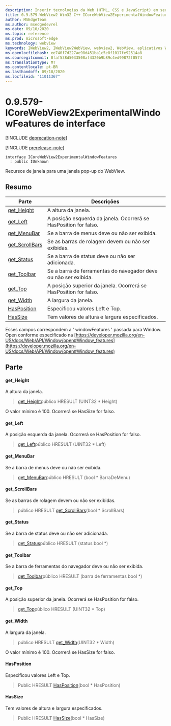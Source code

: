 ```yaml
---
description: Inserir tecnologias da Web (HTML, CSS e JavaScript) em seus aplicativos nativos com o controle WebView2 do Microsoft Edge
title: 0.9.579-WebView2 Win32 C++ ICoreWebView2ExperimentalWindowFeatures
author: MSEdgeTeam
ms.author: msedgedevrel
ms.date: 09/10/2020
ms.topic: reference
ms.prod: microsoft-edge
ms.technology: webview
keywords: IWebView2, IWebView2WebView, webview2, WebView, aplicativos Win32, Win32, Edge, ICoreWebView2, ICoreWebView2Controller, controle do navegador, HTML Edge, ICoreWebView2ExperimentalWindowFeatures
ms.openlocfilehash: ee740f7d227ae98d451ba1c5e8f1017fe92514a8
ms.sourcegitcommit: 0faf538d5033508af4320b9b89c4ed99872f0574
ms.translationtype: MT
ms.contentlocale: pt-BR
ms.lasthandoff: 09/10/2020
ms.locfileid: "11011367"
---
```

# 0.9.579-ICoreWebView2ExperimentalWindowFeatures de interface 

[!INCLUDE [deprecation-note](../../includes/deprecation-note.md)]

[!INCLUDE [prerelease-note](../../includes/prerelease-note.md)]

```
interface ICoreWebView2ExperimentalWindowFeatures
  : public IUnknown
```

Recursos de janela para uma janela pop-up do WebView.

## Resumo

 Parte                        | Descrições
--------------------------------|---------------------------------------------
[get_Height](#get_height) | A altura da janela.
[get_Left](#get_left) | A posição esquerda da janela. Ocorrerá se HasPosition for falso.
[get_MenuBar](#get_menubar) | Se a barra de menus deve ou não ser exibida.
[get_ScrollBars](#get_scrollbars) | Se as barras de rolagem devem ou não ser exibidas.
[get_Status](#get_status) | Se a barra de status deve ou não ser adicionada.
[get_Toolbar](#get_toolbar) | Se a barra de ferramentas do navegador deve ou não ser exibida.
[get_Top](#get_top) | A posição superior da janela. Ocorrerá se HasPosition for falso.
[get_Width](#get_width) | A largura da janela.
[HasPosition](#hasposition) | Especificou valores Left e Top.
[HasSize](#hassize) | Tem valores de altura e largura especificados.

Esses campos correspondem a ' windowFeatures ' passada para Window. Open conforme especificado na [https://developer.mozilla.org/en-US/docs/Web/API/Window/open#Window_features](https://developer.mozilla.org/en-US/docs/Web/API/Window/open#Window_features)

## Parte

#### get_Height 

A altura da janela.

> [get_Height](#get_height)público HRESULT (UINT32 * Height)

O valor mínimo é 100. Ocorrerá se HasSize for falso.

#### get_Left 

A posição esquerda da janela. Ocorrerá se HasPosition for falso.

> [get_Left](#get_left)público HRESULT (UINT32 * Left)

#### get_MenuBar 

Se a barra de menus deve ou não ser exibida.

> [get_MenuBar](#get_menubar)público HRESULT (bool * BarraDeMenu)

#### get_ScrollBars 

Se as barras de rolagem devem ou não ser exibidas.

> público HRESULT [get_ScrollBars](#get_scrollbars)(bool * ScrollBars)

#### get_Status 

Se a barra de status deve ou não ser adicionada.

> [get_Status](#get_status)público HRESULT (status bool *)

#### get_Toolbar 

Se a barra de ferramentas do navegador deve ou não ser exibida.

> [get_Toolbar](#get_toolbar)público HRESULT (barra de ferramentas bool *)

#### get_Top 

A posição superior da janela. Ocorrerá se HasPosition for falso.

> [get_Top](#get_top)público HRESULT (UINT32 * Top)

#### get_Width 

A largura da janela.

> público HRESULT [get_Width](#get_width)(UINT32 * Width)

O valor mínimo é 100. Ocorrerá se HasSize for falso.

#### HasPosition 

Especificou valores Left e Top.

> Public HRESULT [HasPosition](#hasposition)(bool * HasPosition)

#### HasSize 

Tem valores de altura e largura especificados.

> Public HRESULT [HasSize](#hassize)(bool * HasSize)

